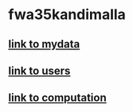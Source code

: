 # fwa35kandimalla
[link to mydata](https://fwa35kandimalla.herokuapp.com/mydata)
--
[link to users](https://fwa35kandimalla.herokuapp.com/users)
--
[link to computation](https://fwa35kandimalla.herokuapp.com/computation)
--
